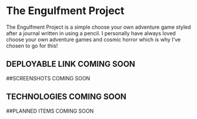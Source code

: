 # The Engulfment Project
  The Engulfment Project is a simple choose your own adventure game styled after a journal written in using a pencil. I personally have always loved choose your own adventure games and cosmic horror which is why I've chosen to go for this!

## DEPLOYABLE LINK COMING SOON

##SCREENSHOTS COMING SOON

## TECHNOLOGIES COMING SOON

##PLANNED ITEMS COMING SOON
